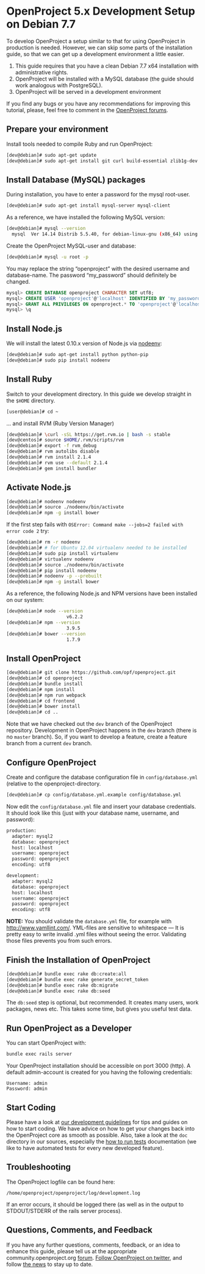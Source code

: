 # OpenProject 5.x Development Setup on Debian 7.7

To develop OpenProject a setup similar to that for using OpenProject in production is needed. However, we can skip some parts of the installation guide, so that we can get up a development environment a little easier.

1. This guide requires that you have a clean Debian 7.7 x64 installation with administrative rights.
2. OpenProject will be installed with a MySQL database (the guide should work analogous with PostgreSQL).
3. OpenProject will be served in a development environment

If you find any bugs or you have any recommendations for improving this tutorial, please, feel free to comment in the [OpenProject forums](https://community.openproject.org/projects/openproject/boards).

## Prepare your environment

Install tools needed to compile Ruby and run OpenProject:

```bash
[dev@debian]# sudo apt-get update
[dev@debian]# sudo apt-get install git curl build-essential zlib1g-dev libyaml-dev libssl-dev libmysqlclient-dev libpq-dev libsqlite3-dev memcached libffi5
```

## Install Database (MySQL) packages

During installation, you have to enter a password for the mysql root-user.

```bash
[dev@debian]# sudo apt-get install mysql-server mysql-client
```

As a reference, we have installed the following MySQL version:

```bash
[dev@debian]# mysql --version
  mysql  Ver 14.14 Distrib 5.5.40, for debian-linux-gnu (x86_64) using readline 6.2
```

Create the OpenProject MySQL-user and database:

```bash
[dev@debian]# mysql -u root -p
```

You may replace the string “openproject” with the desired username and database-name. The password “my_password” should definitely be changed.

```sql
mysql> CREATE DATABASE openproject CHARACTER SET utf8;
mysql> CREATE USER 'openproject'@'localhost' IDENTIFIED BY 'my_password';
mysql> GRANT ALL PRIVILEGES ON openproject.* TO 'openproject'@'localhost';
mysql> \q
```

## Install Node.js

We will install the latest 0.10.x version of Node.js via [nodeenv](https://pypi.python.org/pypi/nodeenv):

```bash
[dev@debian]# sudo apt-get install python python-pip
[dev@debian]# sudo pip install nodeenv
```

## Install Ruby

Switch to your development directory. In this guide we develop straight in the `$HOME` directory.

```bash
[user@debian]# cd ~
```

… and install RVM (Ruby Version Manager)

```bash
[dev@debian]# \curl -sSL https://get.rvm.io | bash -s stable
[dev@centos]# source $HOME/.rvm/scripts/rvm
[dev@debian]# export -f rvm_debug
[dev@debian]# rvm autolibs disable
[dev@debian]# rvm install 2.1.4
[dev@debian]# rvm use --default 2.1.4
[dev@debian]# gem install bundler
```

## Activate Node.js

```bash
[dev@debian]# nodeenv nodeenv
[dev@debian]# source ./nodeenv/bin/activate
[dev@debian]# npm -g install bower
```

If the first step fails with `OSError: Command make --jobs=2 failed with error code 2` try:

```bash
[dev@debian]# rm -r nodeenv
[dev@debian]# # for Ubuntu 12.04 virtualenv needed to be installed
[dev@debian]# sudo pip install virtualenv
[dev@debian]# virtualenv nodeenv
[dev@debian]# source ./nodeenv/bin/activate
[dev@debian]# pip install nodeenv
[dev@debian]# nodeenv -p --prebuilt
[dev@debian]# npm -g install bower
```

As a reference, the following Node.js and NPM versions have been installed on our system:

```bash
[dev@debian]# node --version
                      v6.2.2
[dev@debian]# npm --version
                      3.9.5
[dev@debian]# bower --version
                      1.7.9
```

## Install OpenProject

```bash
[dev@debian]# git clone https://github.com/opf/openproject.git
[dev@debian]# cd openproject
[dev@debian]# bundle install
[dev@debian]# npm install
[dev@debian]# npm run webpack
[dev@debian]# cd frontend
[dev@debian]# bower install
[dev@debian]# cd ..
```

Note that we have checked out the `dev` branch of the OpenProject repository. Development in OpenProject happens in the `dev` branch (there is no `master` branch).
So, if you want to develop a feature, create a feature branch from a current `dev` branch.

## Configure OpenProject

Create and configure the database configuration file in `config/database.yml` (relative to the openproject-directory.

```bash
[dev@debian]# cp config/database.yml.example config/database.yml
```

Now edit the `config/database.yml` file and insert your database credentials.
It should look like this (just with your database name, username, and password):

```bash
production:
  adapter: mysql2
  database: openproject
  host: localhost
  username: openproject
  password: openproject
  encoding: utf8

development:
  adapter: mysql2
  database: openproject
  host: localhost
  username: openproject
  password: openproject
  encoding: utf8
```

**NOTE:** You should validate the `database.yml` file, for example with http://www.yamllint.com/. YML-files are sensitive to whitespace — It is pretty easy to write invalid .yml files without seeing the error. Validating those files prevents you from such errors.

## Finish the Installation of OpenProject

```bash
[dev@debian]# bundle exec rake db:create:all
[dev@debian]# bundle exec rake generate_secret_token
[dev@debian]# bundle exec rake db:migrate
[dev@debian]# bundle exec rake db:seed
```

The `db:seed` step is optional, but recommended. It creates many users, work packages, news etc. This takes some time, but gives you useful test data.

## Run OpenProject as a Developer

You can start OpenProject with:

```bash
bundle exec rails server
```

Your OpenProject installation should be accessible on port 3000 (http). A default admin-account is created for you having the following credentials:

```
Username: admin
Password: admin
```

## Start Coding

Please have a look at [our development guidelines](https://www.openproject.org/open-source/code-contributions/) for tips and guides on how to start coding. We have advice on how to get your changes back into the OpenProject core as smooth as possible.
Also, take a look at the `doc` directory in our sources, especially the [how to run tests](https://github.com/opf/openproject/blob/dev/docs/development/running-tests.md) documentation (we like to have automated tests for every new developed feature).

## Troubleshooting

The OpenProject logfile can be found here:

```
/home/openproject/openproject/log/development.log
```

If an error occurs, it should be logged there (as well as in the output to STDOUT/STDERR of the rails server process).

## Questions, Comments, and Feedback

If you have any further questions, comments, feedback, or an idea to enhance this guide, please tell us at the appropriate community.openproject.org [forum](https://community.openproject.org/projects/openproject/boards/9).
[Follow OpenProject on twitter](https://twitter.com/openproject), and follow [the news](https://www.openproject.org/blog) to stay up to date.

